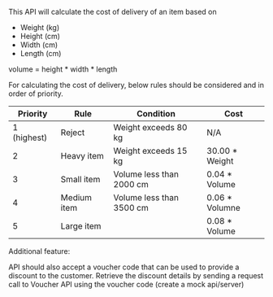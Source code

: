 
This API will calculate the cost of delivery of an item based on
* Weight (kg)
* Height (cm)
* Width (cm)
* Length (cm)

volume = height * width * length 

For calculating the cost of delivery, below rules should be considered and in order of priority.

| Priority      | Rule          | Condition                | Cost           |
|---------------|---------------|--------------------------|----------------|
| 1 (highest)   | Reject        | Weight exceeds 80 kg     | N/A            |
| 2             | Heavy item    | Weight exceeds 15 kg     | 30.00 * Weight |
| 3             | Small item    | Volume less than 2000 cm | 0.04 * Volume  |
| 4             | Medium item   | Volume less than 3500 cm | 0.06 * Volumne |
| 5             | Large item    |                          | 0.08 * Volume  |


Additional feature:

API should also accept a voucher code that can be used to provide a discount to the
customer. Retrieve the discount details by sending a request call to Voucher API using 
the voucher code (create a mock api/server)